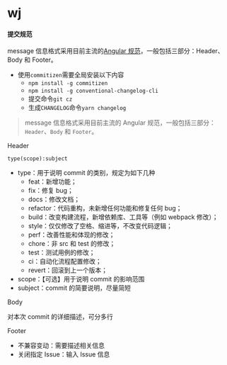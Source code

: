 # wj

#### 提交规范

message 信息格式采用目前主流的[Angular 规范](https://github.com/angular/angular/blob/master/CONTRIBUTING.md#-commit-message-format)，一般包括三部分：Header、Body 和 Footer。

-   使用`commitizen`需要全局安装以下内容
    -   `npm install -g commitizen`
    -   `npm install -g conventional-changelog-cli`
    -   提交命令`git cz`
    -   生成`CHANGELOG`命令`yarn changelog`

> message 信息格式采用目前主流的 Angular 规范，一般包括三部分：`Header`、`Body` 和 `Footer`。

Header

    type(scope):subject

-   type：用于说明 commit 的类别，规定为如下几种
    -   feat：新增功能；
    -   fix：修复 bug；
    -   docs：修改文档；
    -   refactor：代码重构，未新增任何功能和修复任何 bug；
    -   build：改变构建流程，新增依赖库、工具等（例如 webpack 修改）；
    -   style：仅仅修改了空格、缩进等，不改变代码逻辑；
    -   perf：改善性能和体现的修改；
    -   chore：非 src 和 test 的修改；
    -   test：测试用例的修改；
    -   ci：自动化流程配置修改；
    -   revert：回滚到上一个版本；
-   scope：【可选】用于说明 commit 的影响范围
-   subject：commit 的简要说明，尽量简短

Body

对本次 commit 的详细描述，可分多行

Footer

-   不兼容变动：需要描述相关信息
-   关闭指定 Issue：输入 Issue 信息
